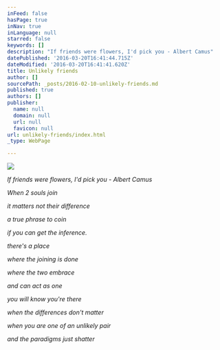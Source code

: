 ```yaml
---
inFeed: false
hasPage: true
inNav: true
inLanguage: null
starred: false
keywords: []
description: "If friends were flowers, I'd pick you - Albert Camus"
datePublished: '2016-03-20T16:41:44.715Z'
dateModified: '2016-03-20T16:41:41.620Z'
title: Unlikely friends
author: []
sourcePath: _posts/2016-02-10-unlikely-friends.md
published: true
authors: []
publisher:
  name: null
  domain: null
  url: null
  favicon: null
url: unlikely-friends/index.html
_type: WebPage

---
```

![](https://the-grid-user-content.s3-us-west-2.amazonaws.com/133668d4-2e08-4aa8-a49b-4a5b1ca1a006.jpg)

_If friends were flowers, I'd pick you - Albert Camus_

_When 2 souls join_

_it matters not their difference_

_a true phrase to coin_

_if you can get the inference._

_there's a place_

_where the joining is done_

_where the two embrace_

_and can act as one_

_you will know you're there_

_when the differences don't matter_

_when you are one of an unlikely pair_

_and the paradigms just shatter_